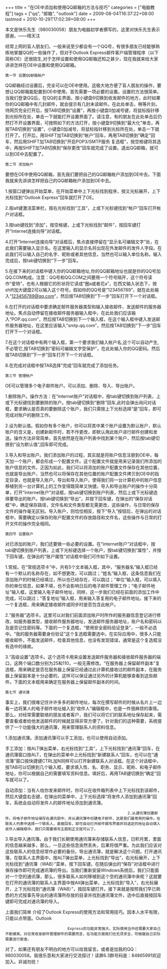+++
title = "在OE中添加和使用QQ邮箱的方法与技巧"
categories = ["电脑教程"]
tags = ["qq", "邮箱", "outlook"]
date = 2009-08-04T16:37:22+08:00
lastmod = 2010-10-29T17:02:39+08:00
+++



本文是快乐先生（980030058）朋友为电脑初学者撰写的，这里对快乐先生表示感谢。——晴天注

  经常上网的盲人朋友们，一般来说至少都会有一个QQ号，有很多朋友已经能够熟练地掌握QQ的一些操作了，但对于Outlook Express邮件客户端管理程序（以下简称OE）还很陌生,对于怎样设置和使用QQ邮箱还知之甚少，现在我就来给大家讲讲怎样在OE中设置和使用QQ邮箱。


    第一节 设置QQ邮箱帐户

  QQ邮箱经过设置后，完全可以在OE中使用。这极大地方便了盲人朋友的操作，要想让QQ邮箱能配置到OE中使用，首先需要一项必要的设置。设置的方法很简单。当我们登录QQ后，在QQ的主界面，按小键盘6切换到收发邮件的地方，此时如果你的QQ邮箱中有几封邮件，就会提示有几封未读邮件。在此处单击，稍等片刻，待网页完全打开后，按TAB切换到“设置”，再按小键盘0加减号键，将鼠标指针移到光标所在处，单击一下就能打开设置界面了。请注意，有的朋友在此处单击后仍然打不开设置界面，可按照如下的方法打开，按小键盘9切换到“最大化”单击，再按TAB切换到“设置”，小键盘0加减号，将鼠标指针移到光标所在处，单击一下就打开了。打开后，用SHIFT加TAB切换到“帐户”回车，再用TAB切换到“确定”回车，然后用SHIFT加TAB切换到“开启POP3/SMTP服务 复选框”，按空格键将其选中，再按SHIFT加TAB切换到“保存更改”回车就完成了设置。退出QQ邮箱，就可以到OE中去配置了。

    第二节 添加帐户

  要想在OE中使用QQ邮箱，首先我们要把自己的QQ邮箱帐户添加到OE中去。下面我就来先讲讲怎样把自己的QQ邮箱帐户添加到OE中去。

  1.按窗口键弹出开始菜单，在开始菜单中上下光标找到程序，按又光标展开，上下光标找到“Outlook Express”回车就打开了OE。

  2.按alt键激活菜单栏，按右光标找到“工具”，上或下光标键找到“帐户”回车打开帐户对话框。

  3.按tab键找到“添加”，按空格键，上或下光标找到“邮件”，按回车键打开“Internet连接向导”对话框。

  4.打开“Internet连接向导”对话框后，焦点直接停留在“显示名可编辑文字”处，在此我们需要输入显示名。在这里输入的显示名将出现在外发邮件的发件人字段。在此我们可以输入自己的名字、昵称或者其他信息，当然也可以输入单位名称。输入完成后，按tab键切换到“下一步”回车。

  5.在接下来的对话框中键入你的QQ邮箱地址,你的QQ邮箱地址也就是你的QQ号加QQ.COM构成。注意：QQ号和QQ.COM之间要用一个符号隔开，这个符号读作“爱特”，也有人根据它的形状将它读成“圈a或者花a”，在西文输入状态下，按shift加大键盘2可以输入这个符号。假如你的QQ号是“123456789”，就在此处输入“123456789@qq.com”，然后按TAB切换到“下一步”回车打开下一个对话框。

  6.在打开的对话框中要求确定邮件服务器类型和输入接收邮件、发送邮件的服务器地址。焦点自动停留在接收邮件服务器输入框中，在此处我们应该输入“POP.qq.com”，然后按TAB切换到下一个输入框，在这个输入框中键入发送邮件服务器地址，在这里应该输入“smtp.qq.com”，然后按TAB切换到“下一步”回车打开下一个对话框。

                                    

  7.在这个对话框中有两个输入框，第一个要求我们输入帐户名,这个可以自动产生,不必管它,按TAB切换到“密码可编辑文字受保护”，在此处输入你的QQ密码。然后按TAB切换到“下一步”回车打开下一个对话框。

                                    

  8.在完成对话框中按TAB选择“完成”回车就完成了添加任务。

    第三节 管理帐户

  OE可以管理多个电子邮件账户。可以添加、删除、导入、导出账户。

                                    

  1.删除账户。操作方法：在“internet账户”对话框中，按tab键切换到账户列表，上或下光标键找到要删除的账户。按tab键切换到“删除”回车,此时会弹出询问对话框，要求确认是否真的要删除这个账户，我们只需按上下光标选择“是”回车，即可完成对账户的删除工作。

                                    

  2.设为默认值。假如你有多个账户，你可以将其中某个账户设置为默认账户，默认账户的含义是，创建新邮件时，若不作更改，即默认用此账户进行邮件创建和发送。操作方法非常简单，首先依然是在账户列表中找到某个账户，然后按tab键切换到“设为默认值”,回车即可完成。

                                    

  3.导入和导出账户。我们添加账户的过程，其实就是将账户信息注册到OE中，每天加一个账户，都会形成一个配置文件。这个配置文件就是用来记录我们所添加的账户信息的文件。正因为如此，我们可以将添加的账户配置文件保存在其他位置，也就是导出账户，当然也可以将保存在其他位置的账户配置文件拷贝到OE中的指定目录，也就是导入账户。导出和导入账户，使得我们将一台计算机中的账户信息移植到另一台计算机上的工作变得既简单又快捷。导入和导出账户的操作十分简单，打开“internet账户”对话框，按tab键切换到账户列表，然后上或下光标键选择要导出的账户。按tab键切换到“导出”，并按下回车键，在弹出的“保存对话框”中，确定保存路径，文件名和文件类型都无需更改，这些操作，与日常的保存文件的操作毫无区别。导入账户，则恰恰相反，按下“导入”按钮后，在弹出的对话框中，需要确定以保存的账户配置文件的存放路径和文件名，这些操作与日常的打开文件的操作完全相同。

    第四节 设置账户

  对已添加的账户，我们还要做一些必要的设置。在“internet账户”对话框中，按tab键切换到账户列表，上或下光标键选择一个账户，按tab键切换到“属性”，并按下回车键。在弹出的“账户属性”对话框中我们可作如下设置。

                                    

  1.常规。在“常规选项卡”中，共有5个文本输入框，其中，“服务器名”输入框已经有一个默认的名称存在，如不想更改，可以跳过；“姓名”输入框，这条信息我们在添加账户的时候已经填过，所以也已经存在，可以跳过；“单位”输入框，可以填入你的单位信息，如果不填，也不会影响日后的电子邮件管理工作；“电子邮件地址”输入框，这里输入电子邮件地址，同样，这一步我们已经在前面的添加工作中完成，可以跳过；“答复地址”输入框，用来输入答复用的电子邮件地址。接下来的一个复选框，用来确定接收邮件或同步时是否包含此帐户。

                                    

  2.“服务器”选项卡。这里可以对我们前面添加账户时所作的服务器信息登记进行修改，如服务器类型，接收邮件服务器地址，发送邮件服务器地址，账户名和密码以及是否记住密码等。下面的一个复选框，“使用安全密码验证登录”，一般不必选中。“我的服务器需要身份验证”这个复选框需要选中。在实际应用中，很多人只能接收邮件，不能发送邮件，检查其他信息，也没有发现错误，通常是这个复选框没有选中的缘故。

                                    

  3.“高级设置”选项卡。这个选项卡用来设置发送邮件服务器和接收邮件服务器的端口，这两个端口数分别为25和110，一般无需修改。“在服务器上保留邮件副本”复选框，用来确定是否在服务器上保留已经通过此计算机接收过的邮件副本，在服务器上保留副本是十分必要的，这样可以保证通过另外的计算机能够查看到这些邮件。下面的文本框用来确定在服务器上保留邮件副本的时间。

    

    第七节 通讯簿

                                    

  事实上，我们很难记住许许多多的邮件地址，每次在撰写邮件的时候从名片上一边看一边将某人的电子邮件地址输入到“收件人”编辑框中，也是一件很麻烦的事情。那么，对经常需要联络的朋友或者客户，我们可以将它们的联系地址保存起来，需要查看或者给他发送邮件的时候就显得非常方便了。针对我们的这种需要，系统提供了一个功能强大的通讯簿，用来管理联系人的资料信息。

                                    

  1.添加通讯簿。添加通讯簿可以手工添加，也可以使用自动添加。

  手工添加：按ALT弹出菜单，右光标找到“工具”，上下光标找到“通讯簿”回车，在通讯簿窗口按ALT，在弹出的菜单中上光标找到“新建联系人”回车，也可以在“通讯簿”窗口按快捷键CTRL加N同样可以打开新建联系人对话框。在这个对话框中，按TAB可以切换到几个输入框，要求填入性、名、职务、显示、昵称、和电子邮件地址，你可以根据自己的需要填写资料信息。填好后，再用TAB键切换到“确定”回车就可以了。

  自动添加：当有人给你发来邮件时，你可以在收件箱列表中上下光标找到该邮件，然后大键盘右击键，在弹出的菜单中，上下光标选择“将发件人添加到通讯簿”回车，系统会自动将发件人的邮件地址添加到通讯簿。

                                                           2.从通讯簿创建邮件。将电子邮件地址储存在通讯部中，并从通讯簿中创建电子邮件，这是我们最常用的操作。在联系人列表中选择一个联系人，直接回车，即可自动打开邮件撰写界面并将选定的地址自动填入收件人编辑框中。我们只需要填写主题和正文就可以了。

  3.导出导入通讯簿。由于我们长期使用通讯簿来存储联系人信息，日积月累，里面的信息越来越多，那么，一旦这些信息突然丢失，后果将很严重。为此我们应该对这些联系人的信息经常作必要的备份。导出通讯簿，就是解决这个问题。打开通讯簿，在联系人主界面中，按ALT弹出菜单，上光标找到“导出”，右光标展开，上下光标找到“通讯簿（WAB）”菜单，按下回车键。在随后弹出的“保存”对话框中进行保存操作即可完成通讯簿的导出。当我们重新安装Windows系统后，我们只能面对一个空的通讯簿，那么，很多联系人如何移植到这个空的通讯簿中来呢？这就要在打开的通讯簿的联系人主界面中按Alt弹出菜单，上光标找到“导入”，右光标展开，上下光标找到“通讯簿（WAB）”，按回车键打开。接下来就是按照我们早已熟悉的方式按事先导出的通讯簿所存放的目录并找到通讯簿文件，选中后直接按回车键即可完成对通讯簿的导入。

  上面我们简单  介绍了Outlook Express的使用方法和常用技巧。因本人水平有限，只能以点带面。Outlook 

                                Express的功能非常强大，实际使用当中还需要大家自己不断摸索。对日常收发邮件管理邮件的需要而言，在功能方面我们也无须求全，可根据自己实际需要进行取舍。 

对了，如果还有朋友不明白的地方可以给我留言。或者是加我的QQ：980030058。我很乐意和大家进行交流探讨！读屏6.3群号码是：84865991欢迎加入。非诚勿扰！